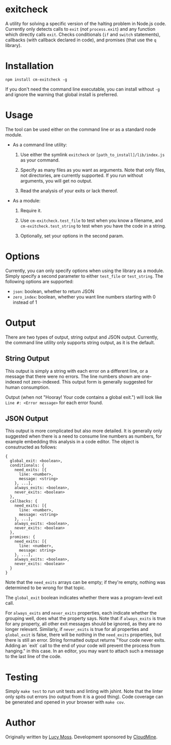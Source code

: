 # exitcheck
A utility for solving a specific version of the halting problem in Node.js code. Currently only detects calls to `exit` (*not* `process.exit`) and any function which directly calls `exit`. Checks conditionals (`if` and `switch` statements), callbacks (with callback declared in code), and promises (that use the `q` library).

# Installation
```
npm install cm-exitcheck -g
```

If you don't need the command line executable, you can install without `-g` and ignore the warning that global install is preferred.

# Usage
The tool can be used either on the command line or as a standard node module.

* As a command line utility:
   1. Use either the symlink `exitcheck` or `[path_to_install]/lib/index.js` as your command.

   1. Specify as many files as you want as arguments. Note that only files, not directories, are currently supported. If you run without arguments, you will get no output.

   1. Read the analysis of your exits or lack thereof.

* As a module:
   1. Require it.

   1. Use `cm-exitcheck.test_file` to test when you know a filename, and `cm-exitcheck.test_string` to test when you have the code in a string.

   1. Optionally, set your options in the second param. 

# Options
Currently, you can only specify options when using the library as a module. Simply specify a second parameter to either `test_file` or `test_string`. The following options are supported:

* `json`: boolean, whether to return JSON
* `zero_index`: boolean, whether you want line numbers starting with 0 instead of 1

# Output
There are two types of output, string output and JSON output. Currently, the command line utility only supports string output, as it is the default.

## String Output
This output is simply a string with each error on a different line, or a message that there were no errors. The line numbers shown are one-indexed not zero-indexed. This output form is generally suggested for human consumption.

Output (when not "Hooray! Your code contains a global exit.") will look like `Line #: <Error message>` for each error found.

## JSON Output
This output is more complicated but also more detailed. It is generally only suggested when there is a need to consume line numbers as numbers, for example embedding this analysis in a code editor. The object is consutructed as follows:

```
{
  global_exit: <boolean>, 
  conditionals: {
    need_exits: [{
      line: <number>, 
      message: <string> 
    }, ...],
    always_exits: <boolean>, 
    never_exits: <boolean> 
  },
  callbacks: {
    need_exits: [{
      line: <number>,
      message: <string>
    }, ...],
    always_exits: <boolean>,
    never_exits: <boolean>
  },
  promises: {
    need_exits: [{
      line: <number>,
      message: string>
    }, ...],
    always_exits: <boolean>,
    never_exits: <boolean>
  }
}
```

Note that the `need_exits` arrays can be empty; if they're empty, nothing was determined to be wrong for that topic.

The `global_exit` boolean indicates whether there was a program-level exit call. 

For `always_exits` and `never_exits` properties, each indicate whether the grouping well, does what the property says. Note that if `always_exits` is true for any property, all other exit messages should be ignored, as they are no longer relevant. Similarly, if `never_exits` is true for all properties and `global_exit` is false, there will be nothing in the `need_exits` properties, but there is still an error. String formatted output returns "Your code never exits. Adding an \`exit\` call to the end of your code will prevent the process from hanging." in this case. In an editor, you may want to attach such a message to the last line of the code.

# Testing
Simply `make test` to run unit tests and linting with jshint. Note that the linter only spits out errors (no output from it is a good thing). Code coverage can be generated and opened in your browser with `make cov`.

# Author
Originally written by [Lucy Moss](mailto:thecoloryes@gmail.com). Development sponsored by [CloudMine](https://cloudmine.me).
